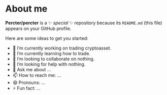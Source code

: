 # About me

**Percter/percter** is a ✨ _special_ ✨ repository because its `README.md` (this file) appears on your GitHub profile.

Here are some ideas to get you started:

- 🔭 I’m currently working on trading cryptoasset.
- 🌱 I’m currently learning how to trade.
- 👯 I’m looking to collaborate on nothing.
- 🤔 I’m looking for help with nothing.
- 💬 Ask me about ...
- 📫 How to reach me: ...
- 😄 Pronouns: ...
- ⚡ Fun fact: ...

